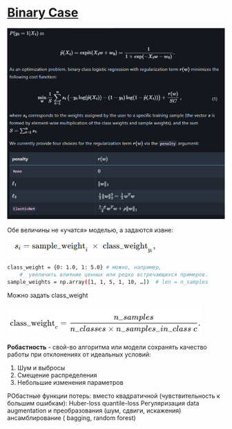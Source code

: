 # [Binary Case](https://scikit-learn.org/stable/modules/linear_model.html#binary-case)

![alt text](image.png)

Обе величины не «учатся» моделью, а задаются извне:
![alt text](image-1.png)

```bash
class_weight = {0: 1.0, 1: 5.0} # можно, например,
    #  увеличить влияние ценных или редко встречающихся примеров.
sample_weights = np.array([1, 1, 5, 1, 10, …])  # len = n_samples
```

Можно задать class_weight

![alt text](image-2.png)

<b>Робастность</b> - свой-во алгоритма или модели сохранять качество работы при
    отклонениях от идеальных условий:

1. Шум и выбросы 
2. Смещение распределения
3. Небольшие изменения параметров

РОбастные функции потерь: 
    вместо квадратичной (чувствительность к большим ошибкам):
Huber-loss
quantile-loss
    Регуляризация
    data augmentation и преобразования (шум, сдвиги, искажения)
    ансамблирование ( bagging, random forest)